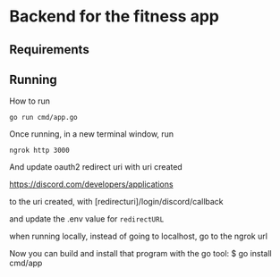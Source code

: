 # Backend for the fitness app

## Requirements


## Running 

How to run
``` 
go run cmd/app.go
```
Once running, in a new terminal window, run
```
ngrok http 3000
```
And update oauth2 redirect uri with uri created 

https://discord.com/developers/applications

to the uri created, with 
[redirecturi]/login/discord/callback

and update the .env value for `redirectURL`

when running locally, instead of going to localhost, go to the ngrok url


Now you can build and install that program with the go tool:
$ go install cmd/app